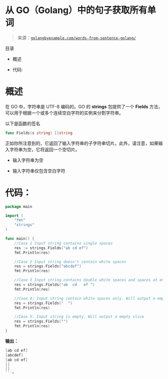 <!--yml

类别：未分类

日期：2024-10-13 06:12:04

-->

# 从 GO（Golang）中的句子获取所有单词

> 来源：[`golangbyexample.com/words-from-sentence-golang/`](https://golangbyexample.com/words-from-sentence-golang/)

目录

+   概述

+   代码:

# **概述**

在 GO 中，字符串是 UTF-8 编码的。GO 的 **strings** 包提供了一个 **Fields** 方法，可以用于根据一个或多个连续空白字符的实例来分割字符串。

以下是函数的签名

```go
func Fields(s string) []string 
```

正如你所注意到的，它返回了输入字符串的子字符串切片。此外，请注意，如果输入字符串为空，它将返回一个空切片。

+   输入字符串为空

+   输入字符串仅包含空白字符

# **代码：**

```go
package main

import (
    "fmt"
    "strings"
)

func main() {
    //Case 1 Input string contains single spaces
    res := strings.Fields("ab cd ef")
    fmt.Println(res)

    //Case 2 Input string doesn't contain white spaces
    res = strings.Fields("abcdef")
    fmt.Println(res)

    //Case 3 Input string contains double white spaces and spaces at end too.
    res = strings.Fields("ab  cd   ef ")
    fmt.Println(res)

    //Case 4: Input string contain white spaces only. Will output a empty slice
    res = strings.Fields("  ")
    fmt.Println(res)

    //Case 5: Input string is empty. Will output a empty slice
    res = strings.Fields("")
    fmt.Println(res)
}
```

**输出：**

```go
[ab cd ef]
[abcdef]
[ab cd ef]
[]
[]
```*
